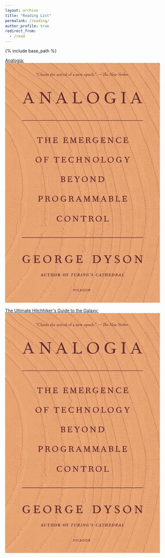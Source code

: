 ```yaml
---
layout: archive
title: "Reading List"
permalink: /reading/
author_profile: true
redirect_from:
  - /read
---
```


{% include base_path %}

[Analogia:](https://www.amazon.com/Analogia-Emergence-Technology-Programmable-Control-ebook/dp/B07Y73W2NG)
![The San Juan Mountains are beautiful!](/images/analogia_book.jpg "San Juan Mountains")

[The Ultimate Hitchhiker's Guide to the Galaxy:](https://www.amazon.com/Ultimate-Hitchhikers-Guide-Galaxy-Outrageous-ebook/dp/B0043M4ZH0/ref=sr_1_3?keywords=douglas+adams&qid=1649819676&s=digital-text&sprefix=douglas+a%2Cdigital-text%2C120&sr=1-3)
![The San Juan Mountains are beautiful!](/images/analogia_book.jpg "San Juan Mountains")

